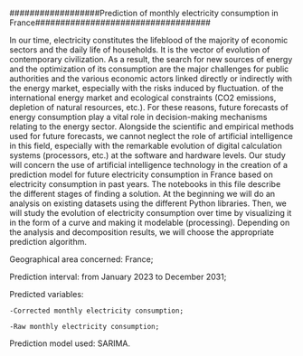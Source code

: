


##################Prediction of monthly electricity consumption in France###################################

In our time, electricity constitutes the lifeblood of the majority of economic sectors and the daily life of households. It is the vector of evolution of contemporary civilization. As a result, the search for new sources of energy and the optimization of its consumption are the major challenges for public authorities and the various economic actors linked directly or indirectly with the energy market, especially with the risks induced by fluctuation. of the international energy market and ecological constraints (CO2 emissions, depletion of natural resources, etc.).
For these reasons, future forecasts of energy consumption play a vital role in decision-making mechanisms relating to the energy sector. Alongside the scientific and empirical methods used for future forecasts, we cannot neglect the role of artificial intelligence in this field, especially with the remarkable evolution of digital calculation systems (processors, etc.) at the software and hardware levels.
Our study will concern the use of artificial intelligence technology in the creation of a prediction model for future electricity consumption in France based on electricity consumption in past years.
The notebooks in this file describe the different stages of finding a solution. At the beginning we will do an analysis on existing datasets using the different Python libraries. Then, we will study the evolution of electricity consumption over time by visualizing it in the form of a curve and making it modelable (processing). Depending on the analysis and decomposition results, we will choose the appropriate prediction algorithm.

Geographical area concerned: France;

Prediction interval: from January 2023 to December 2031;

Predicted variables:

    -Corrected monthly electricity consumption;

    -Raw monthly electricity consumption;

Prediction model used: SARIMA.

